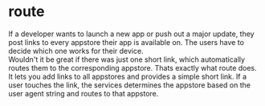 # route
If a developer wants to launch a new app or push out a major update, they post links to every appstore their app is available on. The users have to decide which one works for their device.  
Wouldn't it be great if there was just one short link, which automatically routes them to the corresponding appstore. Thats exactly what route does.  
It lets you add links to all appstores and provides a simple short link. If a user touches the link, the services determines the appstore based on the user agent string and routes to that appstore.  